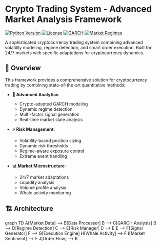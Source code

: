 # Crypto Trading System - Advanced Market Analysis Framework
[![Python Version](https://img.shields.io/badge/python-3.8%2B-blue.svg)](https://www.python.org/downloads/)
[![License](https://img.shields.io/badge/license-Commercial-red.svg)](LICENSE)
[![GARCH](https://img.shields.io/badge/GARCH-Enabled-green.svg)](src/analysis/garch.py)
[![Market Regimes](https://img.shields.io/badge/Market%20Regimes-Dynamic-orange.svg)](src/analysis/regime.py)

A sophisticated cryptocurrency trading system combining advanced volatility modeling, regime detection, and smart order execution. Built for 24/7 markets with specific adaptations for cryptocurrency dynamics.

## 🚀 Overview

This framework provides a comprehensive solution for cryptocurrency trading by combining state-of-the-art quantitative methods:

- **🤖 Advanced Analytics**: 
  - Crypto-adapted GARCH modeling
  - Dynamic regime detection
  - Multi-factor signal generation
  - Real-time market state analysis

- **⚡ Risk Management**: 
  - Volatility-based position sizing
  - Dynamic risk thresholds
  - Regime-aware exposure control
  - Extreme event handling

- **📊 Market Microstructure**:
  - 24/7 market adaptations
  - Liquidity analysis
  - Volume profile analysis
  - Whale activity monitoring

## 🏗️ Architecture

graph TD
    A[Market Data] --> B[Data Processor]
    B --> C[GARCH Analysis]
    B --> D[Regime Detection]
    C --> E[Risk Manager]
    D --> E
    E --> F[Signal Generator]
    F --> G[Execution Engine]
    H[Whale Activity] --> F
    I[Market Sentiment] --> F
    J[Order Flow] --> B
